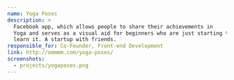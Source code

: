 ```yaml
---
name: Yoga Poses
description: >
  Facebook app, which allows people to share their achievements in
  Yoga and serves as a visual aid for beginners who are just starting to
  learn it. A startup with friends.
responsible_for: Co-Founder, Front-end Development
link: http://ommmm.com/yoga-poses/
screenshots:
  - projects/yogaposes.png
---
```

